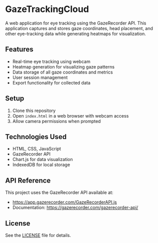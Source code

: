# GazeTrackingCloud

A web application for eye tracking using the GazeRecorder API. This application captures and stores gaze coordinates, head placement, and other eye-tracking data while generating heatmaps for visualization.

## Features

- Real-time eye tracking using webcam
- Heatmap generation for visualizing gaze patterns
- Data storage of all gaze coordinates and metrics
- User session management
- Export functionality for collected data

## Setup

1. Clone this repository
2. Open `index.html` in a web browser with webcam access
3. Allow camera permissions when prompted

## Technologies Used

- HTML, CSS, JavaScript
- GazeRecorder API
- Chart.js for data visualization
- IndexedDB for local storage

## API Reference

This project uses the GazeRecorder API available at:

- <https://app.gazerecorder.com/GazeRecorderAPI.js>
- Documentation: <https://gazerecorder.com/gazerecorder-api/>

## License

See the [LICENSE](LICENSE) file for details.
